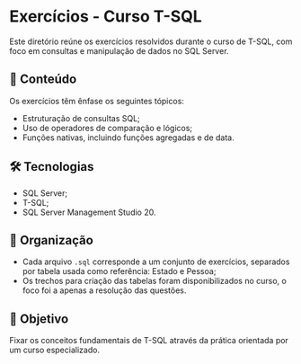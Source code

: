# Exercícios - Curso T-SQL

Este diretório reúne os exercícios resolvidos durante o curso de T-SQL, com foco em consultas e manipulação de dados no SQL Server.

## 📌 Conteúdo

Os exercícios têm ênfase os seguintes tópicos:

- Estruturação de consultas SQL;
- Uso de operadores de comparação e lógicos;
- Funções nativas, incluindo funções agregadas e de data.

## 🛠️ Tecnologias

- SQL Server;
- T-SQL;
- SQL Server Management Studio 20.

## 📂 Organização

- Cada arquivo `.sql` corresponde a um conjunto de exercícios, separados por tabela usada como referência: Estado e Pessoa;
- Os trechos para criação das tabelas foram disponibilizados no curso, o foco foi a apenas a resolução das questões.

## 🎯 Objetivo

Fixar os conceitos fundamentais de T-SQL através da prática orientada por um curso especializado.
